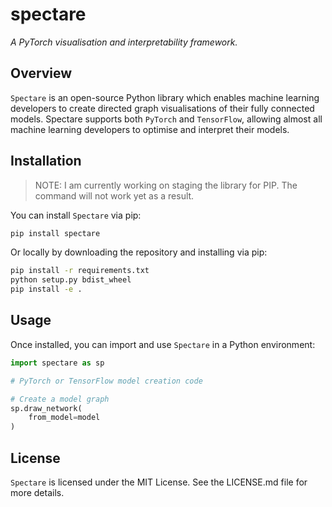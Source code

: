 # spectare

_A PyTorch visualisation and interpretability framework._

## Overview

`Spectare` is an open-source Python library which enables machine learning developers to create directed graph visualisations of their fully connected models. Spectare supports both `PyTorch` and `TensorFlow`, allowing almost all machine learning developers to optimise and interpret their models.

## Installation

> NOTE: I am currently working on staging the library for PIP. The command will not work yet as a result.

You can install `Spectare` via pip:

```bash
pip install spectare
```

Or locally by downloading the repository and installing via pip:

```bash
pip install -r requirements.txt
python setup.py bdist_wheel
pip install -e .
```

## Usage

Once installed, you can import and use `Spectare` in a Python environment:

```python
import spectare as sp

# PyTorch or TensorFlow model creation code

# Create a model graph
sp.draw_network(
    from_model=model
)
```

## License

`Spectare` is licensed under the MIT License. See the LICENSE.md file for more details.
